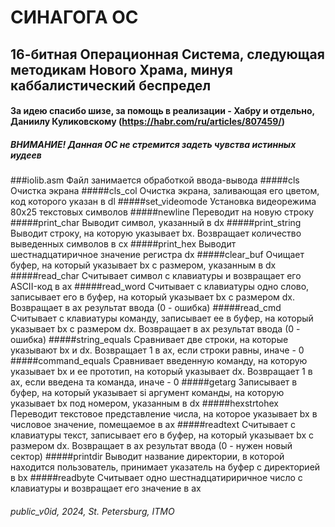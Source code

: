 # СИНАГОГА ОС
## 16-битная Операционная Система, следующая методикам Нового Храма, минуя каббалистический беспредел
#### За идею спасибо шизе, за помощь в реализации - Хабру и отдельно, Даниилу Куликовскому (https://habr.com/ru/articles/807459/)
##### ВНИМАНИЕ! Данная ОС не стремится задеть чувства истинных иудеев
###iolib.asm
Файл занимается обработкой ввода-вывода
#####cls
Очистка экрана
#####cls_col
Очистка экрана, заливающая его цветом, код которого указан в dl
#####set_videomode
Установка видеорежима 80x25 текстовых символов
#####newline
Переводит на новую строку
#####print_char
Выводит символ, указанный в dx
#####print_string
Выводит строку, на которую указывает bx. Возвращает количество выведенных символов в cx
#####print_hex
Выводит шестнадцатиричное значение регистра dx
#####clear_buf
Очищает буфер, на который указывает bx с размером, указанным в dx
#####read_char
Считывает символ с клавиатуры и возвращает его ASCII-код в ax
#####read_word
Считывает с клавиатуры одно слово, записывает его в буфер, на который указывает bx с размером dx. Возвращает в ax результат ввода (0 - ошибка)
#####read_cmd
Считывает с клавиатуры команду, записывает ее в буфер, на который указывает bx с размером dx. Возвращает в ax результат ввода (0 - ошибка)
#####string_equals
Сравнивает две строки, на которые указывают bx и dx. Возвращает 1 в ax, если строки равны, иначе - 0
#####command_equals
Сравнивает введенную команду, на которую указывает bx и ее прототип, на который указывает dx. Возвращает 1 в ax, если введена та команда, иначе - 0
#####getarg
Записывает в буфер, на который указывает si аргумент команды, на которую указывает bx под номером, указанным в dx
#####hexstrtohex
Переводит текстовое представление числа, на которое указывает bx в числовое значение, помещаемое в ax
#####readtext
Считывает с клавиатуры текст, записывает его в буфер, на который указывает bx с размером dx. Возвращает в ax результат ввода (0 - нужен новый сектор)
#####printdir
Выводит название директории, в которой находится пользователь, принимает указатель на буфер с директорией в bx
#####readbyte
Считывает одно шестнадцатириричное число с клавиатуры и возвращает его значение в ax
###### public_v0id, 2024, St. Petersburg, ITMO
